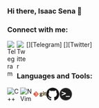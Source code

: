 ### Hi there, Isaac Sena 👋

### Connect with me:

[<img align="left" alt="Telegram" width="22px" src="https://www.flaticon.com/svg/static/icons/svg/2111/2111710.svg" />][Telegram]
[<img align="left" alt="Twitter" width="22px" src="https://www.flaticon.com/svg/static/icons/svg/733/733635.svg" />][Twitter]


<br />

### Languages and Tools:

<img align="left" alt="C++" width="30px" top="1px" src="https://cdn.iconscout.com/icon/premium/png-256-thumb/c-file-1931002-1633582.png" />
<img align="left" alt="NVim" width="30px" src="https://user-images.githubusercontent.com/8083855/30329899-bffb884c-97e4-11e7-8b93-f8e4bed7338a.png" />
<img align="left" alt="Git" width="30px" src="https://raw.githubusercontent.com/github/explore/80688e429a7d4ef2fca1e82350fe8e3517d3494d/topics/git/git.png" />
<img align="left" alt="GitHub" width="30px" src="https://raw.githubusercontent.com/github/explore/78df643247d429f6cc873026c0622819ad797942/topics/github/github.png" />
<img align="left" alt="Terminal" width="30px" src="https://raw.githubusercontent.com/github/explore/80688e429a7d4ef2fca1e82350fe8e3517d3494d/topics/terminal/terminal.png" />